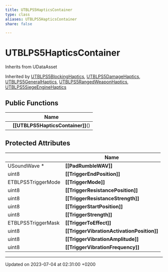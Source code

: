 ```yaml
---
title: UTBLPS5HapticsContainer
type: class
aliases: UTBLPS5HapticsContainer
share: false

---
```


# UTBLPS5HapticsContainer





Inherits from UDataAsset

Inherited by [UTBLPS5BlockingHaptics](/docs/SDK/Source/Classes/classUTBLPS5BlockingHaptics.md), [UTBLPS5DamageHaptics](/docs/SDK/Source/Classes/classUTBLPS5DamageHaptics.md), [UTBLPS5GeneralHaptics](/docs/SDK/Source/Classes/classUTBLPS5GeneralHaptics.md), [UTBLPS5RangedWeaponHaptics](/docs/SDK/Source/Classes/classUTBLPS5RangedWeaponHaptics.md), [UTBLPS5SiegeEngineHaptics](/docs/SDK/Source/Classes/classUTBLPS5SiegeEngineHaptics.md)

## Public Functions

|                | Name           |
| -------------- | -------------- |
| | **[[UTBLPS5HapticsContainer]]**() |

## Protected Attributes

|                | Name           |
| -------------- | -------------- |
| USoundWave * | **[[PadRumbleWAV]]**  |
| uint8 | **[[TriggerEndPosition]]**  |
| ETBLPS5TriggerMode | **[[TriggerMode]]**  |
| uint8 | **[[TriggerResistancePosition]]**  |
| uint8 | **[[TriggerResistanceStrength]]**  |
| uint8 | **[[TriggerStartPosition]]**  |
| uint8 | **[[TriggerStrength]]**  |
| ETBLPS5TriggerMask | **[[TriggerToEffect]]**  |
| uint8 | **[[TriggerVibrationActivationPosition]]**  |
| uint8 | **[[TriggerVibrationAmplitude]]**  |
| uint8 | **[[TriggerVibrationFrequency]]**  |

-------------------------------

Updated on 2023-07-04 at 02:31:00 +0200
